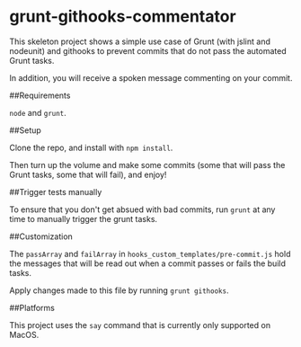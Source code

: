 grunt-githooks-commentator
==========================

This skeleton project shows a simple use case of Grunt (with jslint and nodeunit) and githooks to prevent commits that do not pass the automated Grunt tasks. 

In addition, you will receive a spoken message commenting on your commit.

##Requirements

`node` and `grunt`.

##Setup

Clone the repo, and install with `npm install`. 

Then turn up the volume and make some commits (some that will pass the Grunt tasks, some that will fail), and enjoy!

##Trigger tests manually

To ensure that you don't get absued with bad commits, run `grunt` at any time to manually trigger the grunt tasks.

##Customization

The `passArray` and `failArray` in `hooks_custom_templates/pre-commit.js` hold the messages that will be read out when a commit passes or fails the build tasks.

Apply changes made to this file by running `grunt githooks`.

##Platforms

This project uses the `say` command that is currently only supported on MacOS.
